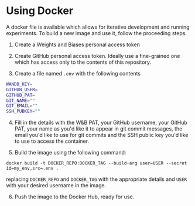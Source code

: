 Using Docker
============

A docker file is available which allows for iterative development and running experiments. To build a new image and use it, follow the proceeding steps.

1. Create a Weights and Biases personal access token

2. Create GitHub personal access token. Ideally use a fine-grained one which has access only to the contents of this repository.

3. Create a file named `.env` with the following contents

```bash
WANDB_KEY=
GITHUB_USER=
GITHUB_PAT=
GIT_NAME=""
GIT_EMAIL=""
SSH_PUBKEY=""
```

4. Fill in the details with the W&B PAT, your GitHub username, your GitHub PAT, your name as you'd like it to appear in git commit messages, the email you'd like to use for git commits and the SSH public key you'd like to use to access the container.

5. Build the image using the following command:

```
docker build -t DOCKER_REPO:DOCKER_TAG --build-arg user=USER --secret id=my_env,src=.env .
```

replacing `DOCKER_REPO` and `DOCKER_TAG` with the appropriate details and `USER` with your desired username in the image.

6. Push the image to the Docker Hub, ready for use.